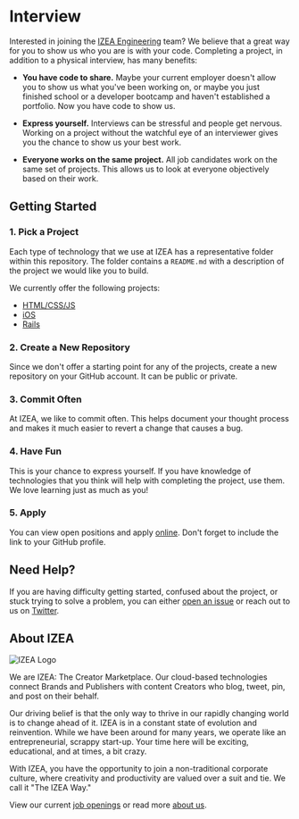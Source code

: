 # Interview

Interested in joining the [IZEA Engineering][izea] team? We believe that a great
way for you to show us who you are is with your code. Completing a project, in
addition to a physical interview, has many benefits:

- **You have code to share.** Maybe your current employer doesn't allow you to
  show us what you've been working on, or maybe you just finished school or a
  developer bootcamp and haven't established a portfolio. Now you have code to
  show us.

- **Express yourself.** Interviews can be stressful and people get nervous.
  Working on a project without the watchful eye of an interviewer gives you the
  chance to show us your best work.

- **Everyone works on the same project.** All job candidates work on the same
  set of projects. This allows us to look at everyone objectively based on 
  their work.

## Getting Started

### 1. Pick a Project

Each type of technology that we use at IZEA has a representative folder within 
this repository. The folder contains a `README.md` with a description of the 
project we would like you to build.

We currently offer the following projects:

- [HTML/CSS/JS](front_end)
- [iOS](ios)
- [Rails](rails)

### 2. Create a New Repository

Since we don't offer a starting point for any of the projects, create a new
repository on your GitHub account. It can be public or private.

### 3. Commit Often

At IZEA, we like to commit often. This helps document your thought process and
makes it much easier to revert a change that causes a bug.

### 4. Have Fun

This is your chance to express yourself. If you have knowledge of technologies
that you think will help with completing the project, use them. We love learning
just as much as you!

### 5. Apply

You can view open positions and apply [online][apply]. Don't forget to include
the link to your GitHub profile.

## Need Help?

If you are having difficulty getting started, confused about the project, or
stuck trying to solve a problem, you can either [open an issue][open-issue] or
reach out to us on [Twitter][twitter].

## About IZEA

![IZEA Logo](http://qa2.izea.com/wp-content/uploads/2015/09/izea-sml.png)

We are IZEA: The Creator Marketplace. Our cloud-based technologies connect
Brands and Publishers with content Creators who blog, tweet, pin, and post on
their behalf.

Our driving belief is that the only way to thrive in our rapidly changing world
is to change ahead of it. IZEA is in a constant state of evolution and
reinvention. While we have been around for many years, we operate like an
entrepreneurial, scrappy start-up. Your time here will be exciting, educational,
and at times, a bit crazy.

With IZEA, you have the opportunity to join a non-traditional corporate culture,
where creativity and productivity are valued over a suit and tie. We call it
"The IZEA Way."

View our current [job openings][apply] or read more [about us][about-us].

[about-us]: http://corp.izea.com/
[apply]: http://corp.izea.com/company/careers/apply-to-join-izea/
[izea]: https://izea.com/
[open-issue]: https://github.com/IZEA/interview/issues
[twitter]: https://twitter.com/izeaengineering
